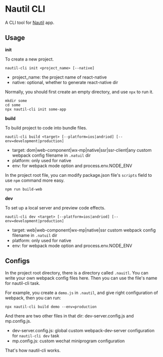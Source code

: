 # Nautil CLI

A CLI tool for [Nautil](https://github.com/tangshuang/nautil) app.

## Usage

**init**

To create a new project.

```
nautil-cli init <project_name> [--native]
```

- project_name: the project name of react-native
- native: optional, whether to generate react-native dir

Normally, you should first create an empty directory, and use `npx` to run it.

```
mkdir some
cd some
npx nautil-cli init some-app
```

**build**

To build project to code into bundle files.

```
nautil-cli build <target> [--platform=ios|andriod] [--env=development|production]
```

- target: dom|web-component|wx-mp|native|ssr|ssr-client|any custom webpack config filename in `.natuil` dir
- platform: only used for native
- env: for webpack mode option and process.env.NODE_ENV

In the project root file, you can modify package.json file's `scripts` field to use `npm` command more easy.

```
npm run build-web
```

**dev**

To set up a local server and preview code effects.

```
nautil-cli dev <target> [--platform=ios|andriod] [--env=development|production]
```

- target: web|web-component|wx-mp|native|ssr custom webpack config filename in `.natuil` dir
- platform: only used for native
- env: for webpack mode option and process.env.NODE_ENV

## Configs

In the project root directory, there is a directory called `.nauitl`.
You can write your own webpack config files here.
Then you can use the file's name for nautil-cli task.

For example, you create a `demo.js` in `.nautil`, and give right configuration of webpack, then you can run:

```
npx nautil-cli build demo --env=production
```

And there are two other files in that dir: dev-server.config.js and mp.config.js.

- dev-server.config.js: global custom webpack-dev-server configuration for `nautil-cli dev` task
- mp.config.js: custom wechat miniprogram configuration

That's how nautil-cli works.
